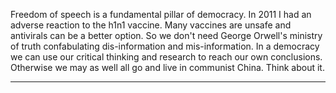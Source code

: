 Freedom of speech is a fundamental pillar of democracy. In 2011 I had an adverse reaction to
the h1n1 vaccine. Many vaccines are unsafe and antivirals can be a better option. So we don't
need George Orwell's ministry of truth confabulating dis-information and mis-information. In a
democracy we can use our critical thinking and research to reach our own conclusions.
Otherwise we may as well all go and live in communist China. Think about it.


-----

